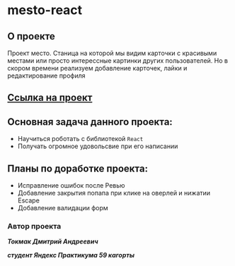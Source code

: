 # mesto-react

## О проекте

Проект место. Станица на которой мы видим карточки с красивыми местами или просто интерессные картинки других пользователей. Но в скором времени реализуем добавление карточек, лайки и редактирование профиля

## [Ссылка на проект](https://tokmakda.github.io/mesto-react/)
## Основная задача данного проекта:

- Научиться роботать с библиотекой `React`
- Получать огромное удовольсвие при его написании

## Планы по доработке проекта:

- Исправление ошибок после Ревью
- Добавление закрытия попапа при клике на оверлей и нижатии Escape
- Добавление валидации форм

### Автор проекта

**_Токмак Дмитрий Андреевич_**

**_студент Яндекс Практикума 59 кагорты_**
